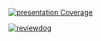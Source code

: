 [![presentation Coverage](https://github.com/LGUPLUS-IPTV-MSA/notify-service/blob/jacoco-badge/jacoco.svg)](https://super-adventure-c9ecc7b3.pages.github.io/index.html)
<!-- Replace <OWNER> and <REPOSITORY>. It assumes workflow name is "reviewdog" -->
[![reviewdog](https://github.com/LGUPLUS-IPTV-MSA/notify-service/workflows/reviewdog/badge.svg?branch=master&event=push)](https://github.com/LGUPLUS-IPTV-MSA/notify-service/actions?query=workflow%3Areviewdog+event%3Apush+branch%3Amaster)
